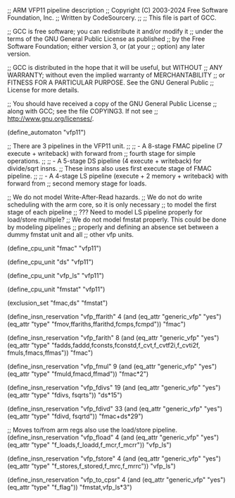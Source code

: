 ;; ARM VFP11 pipeline description
;; Copyright (C) 2003-2024 Free Software Foundation, Inc.
;; Written by CodeSourcery.
;;
;; This file is part of GCC.

;; GCC is free software; you can redistribute it and/or modify it
;; under the terms of the GNU General Public License as published
;; by the Free Software Foundation; either version 3, or (at your
;; option) any later version.

;; GCC is distributed in the hope that it will be useful, but WITHOUT
;; ANY WARRANTY; without even the implied warranty of MERCHANTABILITY
;; or FITNESS FOR A PARTICULAR PURPOSE.  See the GNU General Public
;; License for more details.

;; You should have received a copy of the GNU General Public License
;; along with GCC; see the file COPYING3.  If not see
;; <http://www.gnu.org/licenses/>.

(define_automaton "vfp11")

;; There are 3 pipelines in the VFP11 unit.
;;
;; - A 8-stage FMAC pipeline (7 execute + writeback) with forward from
;;   fourth stage for simple operations.
;;
;; - A 5-stage DS pipeline (4 execute + writeback) for divide/sqrt insns.
;;   These insns also uses first execute stage of FMAC pipeline.
;;
;; - A 4-stage LS pipeline (execute + 2 memory + writeback) with forward from
;;   second memory stage for loads.

;; We do not model Write-After-Read hazards.
;; We do not do write scheduling with the arm core, so it is only necessary
;; to model the first stage of each pipeline
;; ??? Need to model LS pipeline properly for load/store multiple?
;; We do not model fmstat properly.  This could be done by modeling pipelines
;; properly and defining an absence set between a dummy fmstat unit and all
;; other vfp units.

(define_cpu_unit "fmac" "vfp11")

(define_cpu_unit "ds" "vfp11")

(define_cpu_unit "vfp_ls" "vfp11")

(define_cpu_unit "fmstat" "vfp11")

(exclusion_set "fmac,ds" "fmstat")

(define_insn_reservation "vfp_ffarith" 4
 (and (eq_attr "generic_vfp" "yes")
      (eq_attr "type" "fmov,ffariths,ffarithd,fcmps,fcmpd"))
 "fmac")

(define_insn_reservation "vfp_farith" 8
 (and (eq_attr "generic_vfp" "yes")
      (eq_attr "type" "fadds,faddd,fconsts,fconstd,f_cvt,f_cvtf2i,f_cvti2f,\
                       fmuls,fmacs,ffmas"))
 "fmac")

(define_insn_reservation "vfp_fmul" 9
 (and (eq_attr "generic_vfp" "yes")
      (eq_attr "type" "fmuld,fmacd,ffmad"))
 "fmac*2")

(define_insn_reservation "vfp_fdivs" 19
 (and (eq_attr "generic_vfp" "yes")
      (eq_attr "type" "fdivs, fsqrts"))
 "ds*15")

(define_insn_reservation "vfp_fdivd" 33
 (and (eq_attr "generic_vfp" "yes")
      (eq_attr "type" "fdivd, fsqrtd"))
 "fmac+ds*29")

;; Moves to/from arm regs also use the load/store pipeline.
(define_insn_reservation "vfp_fload" 4
 (and (eq_attr "generic_vfp" "yes")
      (eq_attr "type" "f_loads,f_loadd,f_mcr,f_mcrr"))
 "vfp_ls")

(define_insn_reservation "vfp_fstore" 4
 (and (eq_attr "generic_vfp" "yes")
      (eq_attr "type" "f_stores,f_stored,f_mrc,f_mrrc"))
 "vfp_ls")

(define_insn_reservation "vfp_to_cpsr" 4
 (and (eq_attr "generic_vfp" "yes")
      (eq_attr "type" "f_flag"))
 "fmstat,vfp_ls*3")

